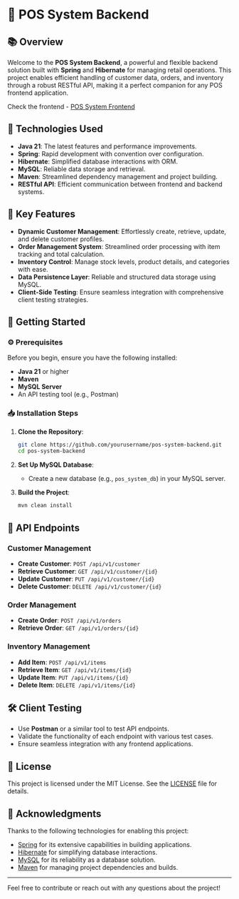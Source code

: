 # 🚀 POS System Backend

## 📚 Overview

Welcome to the **POS System Backend**, a powerful and flexible backend solution built with **Spring** and **Hibernate** for managing retail operations. This project enables efficient handling of customer data, orders, and inventory through a robust RESTful API, making it a perfect companion for any POS frontend application.

Check the frontend - [POS System Frontend](https://github.com/sawaniThiwandika/pos-system-with-html.git)

## 🔧 Technologies Used

- **Java 21**: The latest features and performance improvements.
- **Spring**: Rapid development with convention over configuration.
- **Hibernate**: Simplified database interactions with ORM.
- **MySQL**: Reliable data storage and retrieval.
- **Maven**: Streamlined dependency management and project building.
- **RESTful API**: Efficient communication between frontend and backend systems.

## 🌟 Key Features

- **Dynamic Customer Management**: Effortlessly create, retrieve, update, and delete customer profiles.
- **Order Management System**: Streamlined order processing with item tracking and total calculation.
- **Inventory Control**: Manage stock levels, product details, and categories with ease.
- **Data Persistence Layer**: Reliable and structured data storage using MySQL.
- **Client-Side Testing**: Ensure seamless integration with comprehensive client testing strategies.

## 🚀 Getting Started

### ⚙️ Prerequisites

Before you begin, ensure you have the following installed:

- **Java 21** or higher
- **Maven**
- **MySQL Server**
- An API testing tool (e.g., Postman)

### 📥 Installation Steps

1. **Clone the Repository**:
    ```bash
    git clone https://github.com/yourusername/pos-system-backend.git
    cd pos-system-backend
    ```

2. **Set Up MySQL Database**:
   - Create a new database (e.g., `pos_system_db`) in your MySQL server.

3. **Build the Project**:
   ```bash
   mvn clean install
   

## 🔄 API Endpoints

### Customer Management

- **Create Customer**: `POST /api/v1/customer`
- **Retrieve Customer**: `GET /api/v1/customer/{id}`
- **Update Customer**: `PUT /api/v1/customer/{id}`
- **Delete Customer**: `DELETE /api/v1/customer/{id}`

### Order Management

- **Create Order**: `POST /api/v1/orders`
- **Retrieve Order**: `GET /api/v1/orders/{id}`

### Inventory Management

- **Add Item**: `POST /api/v1/items`
- **Retrieve Item**: `GET /api/v1/items/{id}`
- **Update Item**: `PUT /api/v1/items/{id}`
- **Delete Item**: `DELETE /api/v1/items/{id}`

## 🛠 Client Testing

- Use **Postman** or a similar tool to test API endpoints.
- Validate the functionality of each endpoint with various test cases.
- Ensure seamless integration with any frontend applications.

## 📜 License

This project is licensed under the MIT License. See the [LICENSE](LICENSE) file for details.

## 🙌 Acknowledgments

Thanks to the following technologies for enabling this project:

- [Spring](https://spring.io/) for its extensive capabilities in building applications.
- [Hibernate](https://hibernate.org/) for simplifying database interactions.
- [MySQL](https://www.mysql.com/) for its reliability as a database solution.
- [Maven](https://maven.apache.org/) for managing project dependencies and builds.

---
Feel free to contribute or reach out with any questions about the project!
